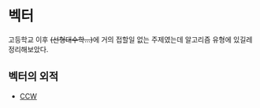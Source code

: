 # 벡터

고등학교 이후 <del>(선형대수학...)</del>에 거의 접할일 없는 주제였는데 알고리즘 유형에 있길레 정리해보았다.

## 벡터의 외적

- [CCW](https://www.acmicpc.net/problem/11758)